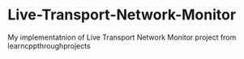 # Live-Transport-Network-Monitor
My implementatnion of Live Transport Network Monitor project from learncppthroughprojects
